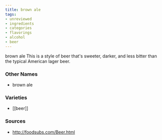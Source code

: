 ```yaml
---
title: brown ale
tags:
- unreviewed
- ingredients
- categories
- flavorings
- alcohol
- beer
---
```

brown ale This is a style of beer that's sweeter, darker, and less bitter than the typical American lager beer.

### Other Names

* brown ale

### Varieties

* [[beer]]

### Sources
* http://foodsubs.com/Beer.html
